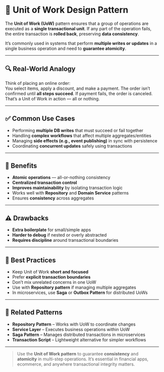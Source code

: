 # 🔄 Unit of Work Design Pattern

The **Unit of Work (UoW)** pattern ensures that a group of operations are executed as a **single transactional unit**. If any part of the operation fails, the entire transaction is **rolled back**, preserving **data consistency**.

It’s commonly used in systems that perform **multiple writes or updates** in a single business operation and need to **guarantee atomicity**.

---

## 🔍 Real-World Analogy

Think of placing an online order:  
You select items, apply a discount, and make a payment. The order isn’t confirmed until **all steps succeed**. If payment fails, the order is canceled. That’s a Unit of Work in action — all or nothing.

---

## ✅ Common Use Cases

- Performing **multiple DB writes** that must succeed or fail together
- Handling **complex workflows** that affect multiple aggregates/entities
- Managing **side effects (e.g., event publishing)** in sync with persistence
- Coordinating **concurrent updates** safely using transactions

---

## 🧠 Benefits

- **Atomic operations** — all-or-nothing consistency
- **Centralized transaction control**
- **Improves maintainability** by isolating transaction logic
- Works well with **Repository** and **Domain Service** patterns
- Ensures **consistency** across aggregates

---

## ⚠️ Drawbacks

- **Extra boilerplate** for small/simple apps
- **Harder to debug** if nested or overly abstracted
- **Requires discipline** around transactional boundaries

---

## 📌 Best Practices

- Keep Unit of Work **short and focused**
- Prefer **explicit transaction boundaries**
- Don’t mix unrelated concerns in one UoW
- Use with **Repository pattern** if managing multiple aggregates
- In microservices, use **Saga** or **Outbox Pattern** for distributed UoWs

---

## 🔗 Related Patterns

- **Repository Pattern** – Works with UoW to coordinate changes
- **Service Layer** – Executes business operations within UoW
- **Saga Pattern** – Manages distributed transactions in microservices
- **Transaction Script** – Lightweight alternative for simpler workflows

---

> Use the **Unit of Work pattern** to guarantee **consistency** and **atomicity** in multi-step operations. It’s essential in financial apps, ecommerce, and anywhere transactional integrity matters.
